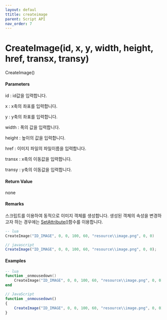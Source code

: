 ```yaml
---
layout: defaul
ttitle: createimage
parent: Script API
nav_order: 7
---
```

# CreateImage\(id, x, y, width, height, href, transx, transy\)

CreateImage\(\)

#### Parameters

id : id값을 입력합니다.

x : x축의 좌표를 입력합니다.

y : y축의 좌표를 입력합니다.

width : 폭의 값을 입력합니다.

height : 높이의 값을 입력합니다.

href : 이미지 파일의 파일이름을 입력합니다.

transx : x축의 이동값을 입력합니다.

transy : y축의 이동값을 입력합니다.

#### Return Value

none

#### Remarks

스크립트를 이용하여 동적으로 이미지 객체를 생성합니다. 생성된 객체의 속성을 변경하고자 하는 경우에는 [SetAttribute\(\)](https://expnuni.gitbooks.io/enuspace/content/ScriptAPI/SetAttribute.html)함수를 이용합니다.

```lua
-- lua
CreateImage("ID_IMAGE", 0, 0, 100, 60, "resource\\image.png", 0, 0)
```

```js
// javascript
CreateImage("ID_IMAGE", 0, 0, 100, 60, "resource\\image.png", 0, 0);
```

#### 

#### Examples

```lua
-- lua
function _onmousedown()
    CreateImage("ID_IMAGE", 0, 0, 100, 60, "resource\\image.png", 0, 0)
end
```

```js
// JavaScript
function _onmousedown()
{    
    CreateImage("ID_IMAGE", 0, 0, 100, 60, "resource\\image.png", 0, 0);
}
```



